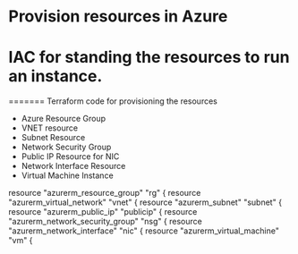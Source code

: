 # Provision resources in Azure
# IAC for standing the resources to run an instance.
=======
Terraform code for provisioning the resources
- Azure Resource Group
- VNET resource
- Subnet Resource
- Network Security Group
- Public IP Resource for NIC
- Network Interface Resource
- Virtual Machine Instance



resource "azurerm_resource_group" "rg" {
resource "azurerm_virtual_network" "vnet" {
resource "azurerm_subnet" "subnet" {
resource "azurerm_public_ip" "publicip" {
resource "azurerm_network_security_group" "nsg" {
resource "azurerm_network_interface" "nic" {
resource "azurerm_virtual_machine" "vm" {

